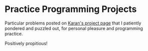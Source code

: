# Practice Programming Projects

Particular problems posted on
[Karan's project page](https://github.com/karan/Projects) that I patiently pondered and puzzled
out, for personal pleasure and programming practice.

Positively propitious!
